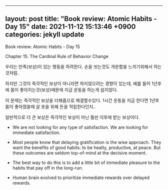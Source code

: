 
---
layout: post
title:  "Book review: Atomic Habits - Day 15"
date:  2021-11-12 15:13:46 +0900 
categories: jekyll update
---

Book review: Atomic Habits - Day 15

Chapter 15. The Cardinal Rule of Behavior Change

우리는 만족(보상)이 있는 행동을 하려한다. 손을 씻는것도 개운함을 느끼기위해서 하는것처럼.

하지만 그것이 즉각적인 보상이 아니라면 하지않으려는 경향이 있는데, 예를 들어 1년후에 몸이 좋아지는것(보상)때문에 지금 운동을 하는게 쉽지않다.

이 문제는 즉각적인 보상을 더해줌으로 해결할수있다.  1시간 운동을 지금 한다면 1년후 몸이 좋아졌을때 살 옷을 위해 돈을 적립한다던지..

일반적으로 더 큰 보상은 즉각적인 보상이 아닌 훨씬 이후에 받는 보상이다.

* We are not looking for any type of satisfaction. We are looking for immediate satisfaction.

* Most people know that delaying gratification is the wise approach. They want the benefits of good habits: to be healty, productive, at peace. But these outcomes are seldom top-of-mind at the decisive moment.

* The best way to do this is to add a little bit of immediate pleasure to the habits that pay off in the long-run.

* Human brain evolved to prioritize immediate rewards over delayed rewards.
